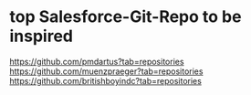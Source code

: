 #  top Salesforce-Git-Repo to be inspired

https://github.com/pmdartus?tab=repositories
https://github.com/muenzpraeger?tab=repositories
https://github.com/britishboyindc?tab=repositories

